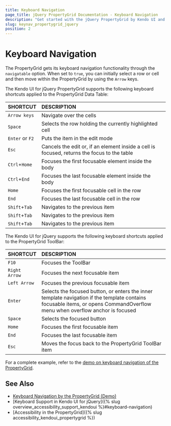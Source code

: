 ```yaml
---
title: Keyboard Navigation
page_title: jQuery PropertyGrid Documentation - Keyboard Navigation
description: "Get started with the jQuery PropertyGrid by Kendo UI and learn about the accessibility support it provides through its keyboard navigation functionality."
slug: keynav_propertygrid_jquery
position: 2
---
```


# Keyboard Navigation

The PropertyGrid gets its keyboard navigation functionality through the `navigatable` option. When set to `true`, you can initially select a row or cell and then move within the PropertyGrid by using the `Arrow` keys.

The Kendo UI for jQuery PropertyGrid supports the following keyboard shortcuts applied to the PropertyGrid Data Table:

| SHORTCUT						| DESCRIPTION				                                                        |
|:---                           |:---                                                                                |
| `Arrow keys`                  | Navigate over the cells|
| `Space`                       | Selects the row holding the currently highlighted cell|
| `Enter` or `F2`               | Puts the item in the edit mode|
| `Esc`                         | Cancels the edit or, if an element inside a cell is focused, returns the focus to the table|
| `Ctrl`+`Home`                 | Focuses the first focusable element inside the body|
| `Ctrl`+`End`                  | Focuses the last focusable element inside the body|
| `Home`                        | Focuses the first focusable cell in the row|
| `End`                         | Focuses the last focusable cell in the row|
| `Shift`+`Tab`                 | Navigates to the previous item|
| `Shift`+`Tab`                 | Navigates to the previous item|
| `Shift`+`Tab`                 | Navigates to the previous item|

The Kendo UI for jQuery supports the following keyboard shortcuts applied to the PropertyGrid ToolBar:

| SHORTCUT						| DESCRIPTION				                                                        |
|:---                           |:---                                                                                |
| `F10`                         | Focuses the ToolBar|
| `Right Arrow`                 | Focuses the next focusable item|
| `Left Arrow`                  | Focuses the previous focusable item|
| `Enter`                       | Selects the focused button, or enters the inner template navigation if the template contains focusable items, or opens CommandOverflow menu when overflow anchor is focused|
| `Space`                       | Selects the focused button|
| `Home`                        | Focuses the first focusable item|
| `End`                         | Focuses the last focusable item|
| `Esc`                         | Moves the focus back to the PropertyGrid ToolBar item|

For a complete example, refer to the [demo on keyboard navigation of the PropertyGrid](https://demos.telerik.com/kendo-ui/propertygrid/keyboard-navigation).

## See Also

* [Keyboard Navigation by the PropertyGrid (Demo)](https://demos.telerik.com/kendo-ui/propertygrid/keyboard-navigation)
* [Keyboard Support in Kendo UI for jQuery]({% slug overview_accessibility_support_kendoui %}#keyboard-navigation)
* [Accessibility in the PropertyGrid]({% slug accessibility_kendoui_propertygrid %})
